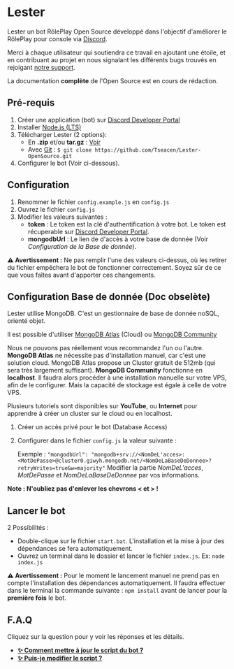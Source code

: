 # Lester
Lester un bot RôlePlay Open Source développé dans l'objectif d'améliorer le RôlePlay pour console via [Discord](https://discord.com/).

Merci à chaque utilisateur qui soutiendra ce travail en ajoutant une étoile, et en contribuant au projet en nous signalant les différents bugs trouvés en rejoigant [notre support](https://discord.gg/ME3y3Bx).

La documentation **complète** de l'Open Source est en cours de rédaction.

## Pré-requis
1. Créer une application (bot) sur [Discord Developer Portal](https://discordapp.com/developers/)
2. Installer [Node.js (LTS)](https://nodejs.org/fr/download/)
3. Télécharger Lester (2 options):
    * En **.zip** et/ou **tar.gz** : [Voir](https://github.com/Tseacen/Lester-OpenSource/releases)
    * Avec [Git](https://git-scm.com/download/win) : `$ git clone https://github.com/Tseacen/Lester-OpenSource.git`
4. Configurer le bot (Voir ci-dessous).
    
## Configuration
1. Renommer le fichier `config.example.js` en `config.js`
2. Ouvrez le fichier `config.js`
3. Modifier les valeurs suivantes :
    * **token** : Le token est la clé d'authentification à votre bot. Le token est récuperable sur [Discord Developer Portal](https://discordapp.com/developers/).
    * **mongodbUrl** : Le lien de d'accès à votre base de donnée (Voir *Configuration de la Base de donnée*).
    
**⚠ Avertissement :** Ne pas remplir l'une des valeurs ci-dessus, où les retirer du fichier empêchera le bot de fonctionner correctement. Soyez sûr de ce que vous faîtes avant d'apporter ces changements.

## Configuration Base de donnée (Doc obselète)
Lester utilise MongoDB. C'est un gestionnaire de base de donnée noSQL, orienté objet.

Il est possible d'utiliser [MongoDB Atlas](https://cloud.mongodb.com/) (Cloud) ou [MongoDB Community](https://docs.mongodb.com/manual/administration/install-community/)

Nous ne pouvons pas réellement vous recommandez l'un ou l'autre. **MongoDB Atlas** ne nécessite pas d'installation manuel, car c'est une solution cloud. MongoDB Atlas propose un Cluster gratuit de 512mb (qui sera très largement suffisant).
**MongoDB Community** fonctionne en **localhost**. Il faudra alors procéder à une installation manuelle sur votre VPS, afin de le configurer. Mais la capacité de stockage est égale à celle de votre VPS. 

Plusieurs tutoriels sont disponibles sur **YouTube**, ou **Internet** pour apprendre à créer un cluster sur le cloud ou en localhost.

1. Créer un accès privé pour le bot (Database Access)
2. Configurer dans le fichier `config.js` la valeur suivante :

   Exemple : `"mongodbUrl": "mongodb+srv://<NomDeL'acces>:<MotDePasse>@cluster0.giwyh.mongodb.net/<NomDeLaBaseDeDonnee>?retryWrites=true&w=majority"`
Modifier la partie *NomDeL'acces*, *MotDePasse* et *NomDeLaBaseDeDonnee* par vos informations.

**Note : N'oubliez pas d'enlever les chevrons < et > !**

## Lancer le bot
2 Possibilités :

* Double-clique sur le fichier `start.bat`. L'installation et la mise à jour des dépendances se fera automatiquement.
* Ouvrez un terminal dans le dossier et lancer le fichier `index.js`. Ex: `node index.js`

**⚠ Avertissement :** Pour le moment le lancement manuel ne prend pas en compte l'installation des dépendances automatiquement. Il faudra effectuer dans le terminal la commande suivante : `npm install` avant de lancer pour la **première fois** le bot.


## F.A.Q
Cliquez sur la question pour y voir les réponses et les détails. 
* **[✨ Comment mettre à jour le script du bot ?](readme/MAJ.md)**
* **[✨ Puis-je modifier le script ?](readme/MODIFICATION.md)**
